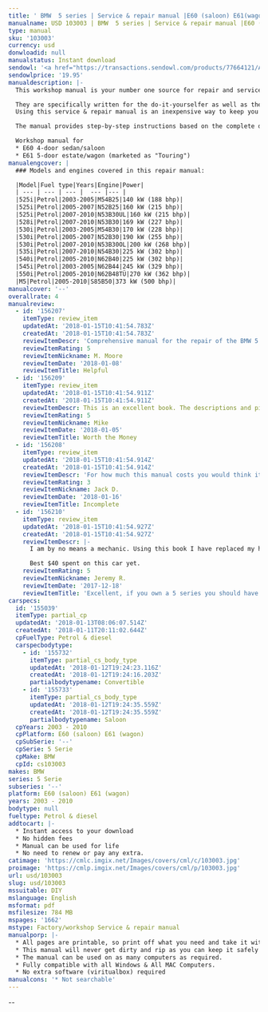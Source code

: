 ```yaml
---
title: ' BMW  5 series | Service & repair manual |E60 (saloon) E61(wagon) | 2003 -2010 '
manualname: USD 103003 | BMW  5 series | Service & repair manual |E60 (saloon) E61(wagon) | 2003 -2010
type: manual
sku: '103003'
currency: usd
donwloadid: null
manualstatus: Instant download
sendowl: '<a href="https://transactions.sendowl.com/products/77664121/A8BE4879/add_to_cart" rel="nofollow"><img src="https://cml.imgix.net/Images/assets/add_to_cart.jpg" /></a><script type="text/javascript" src="https://transactions.sendowl.com/assets/sendowl.js" ></script>'
sendowlprice: '19.95'
manualdescription: |-
  This workshop manual is your number one source for repair and service information. 

  They are specifically written for the do-it-yourselfer as well as the experienced mechanic. 
  Using this service & repair manual is an inexpensive way to keep you vehicle working properly. 

  The manual provides step-by-step instructions based on the complete disassembly of the machine. It is this level of detail, along with hundreds of photos and illustrations, that guide the reader through each service and repair procedure. 

  Workshop manual for
  * E60 4-door sedan/saloon 
  * E61 5-door estate/wagon (marketed as "Touring")
manualengcover: |
  ### Models and engines covered in this repair manual:

  |Model|Fuel type|Years|Engine|Power|
  | --- | --- | --- |  --- |--- |
  |525i|Petrol|2003-2005|M54B25|140 kW (188 bhp)|
  |525i|Petrol|2005-2007|N52B25|160 kW (215 bhp)|
  |525i|Petrol|2007-2010|N53B30UL|160 kW (215 bhp)|
  |528i|Petrol|2007-2010|N53B30|169 kW (227 bhp)|
  |530i|Petrol|2003-2005|M54B30|170 kW (228 bhp)|
  |530i|Petrol|2005-2007|N52B30|190 kW (255 bhp)|
  |530i|Petrol|2007-2010|N53B30OL|200 kW (268 bhp)|
  |535i|Petrol|2007-2010|N54B30|225 kW (302 bhp)|
  |540i|Petrol|2005-2010|N62B40|225 kW (302 bhp)|
  |545i|Petrol|2003-2005|N62B44|245 kW (329 bhp)|
  |550i|Petrol|2005-2010|N62B48TÜ|270 kW (362 bhp)|
  |M5|Petrol|2005-2010|S85B50|373 kW (500 bhp)|
manualcover: '--'
overallrate: 4
manualreview:
  - id: '156207'
    itemType: review_item
    updatedAt: '2018-01-15T10:41:54.783Z'
    createdAt: '2018-01-15T10:41:54.783Z'
    reviewItemDescr: 'Comprehensive manual for the repair of the BMW 5 series. These are the best easily available manual and should help the owner find and fix problems even when you have some else do the work. '
    reviewItemRating: 5
    reviewItemNickname: M. Moore
    reviewItemDate: '2018-01-08'
    reviewItemTitle: Helpful
  - id: '156209'
    itemType: review_item
    updatedAt: '2018-01-15T10:41:54.911Z'
    createdAt: '2018-01-15T10:41:54.911Z'
    reviewItemDescr: This is an excellent book. The descriptions and pictures are superb. I would recommend it to *anyone* working on a late model 5 series.
    reviewItemRating: 5
    reviewItemNickname: Mike
    reviewItemDate: '2018-01-05'
    reviewItemTitle: Worth the Money
  - id: '156208'
    itemType: review_item
    updatedAt: '2018-01-15T10:41:54.914Z'
    createdAt: '2018-01-15T10:41:54.914Z'
    reviewItemDescr: 'For how much this manual costs you would think it would be more complete...I found myself on a couple occasions looking for specifications and/or how to repair or replace a part but found nothing in the book on how to do it. It''s good enough for most repairs, but for the cost I wish it was more detailed and covered everything that is on this car.'
    reviewItemRating: 3
    reviewItemNickname: Jack D.
    reviewItemDate: '2018-01-16'
    reviewItemTitle: Incomplete
  - id: '156210'
    itemType: review_item
    updatedAt: '2018-01-15T10:41:54.927Z'
    createdAt: '2018-01-15T10:41:54.927Z'
    reviewItemDescr: |-
      I am by no means a mechanic. Using this book I have replaced my head gasket, heater core, brakes, and much more soon to come. This book is the greatest thing ever for e60 BMWs, and is leaps and bounds above the Chilton manuals. If you are on the fence, BUY IT. It will save you hundreds of dollars down the road and make you feel like you know a lot more than you do.

      Best $40 spent on this car yet.
    reviewItemRating: 5
    reviewItemNickname: Jeremy R.
    reviewItemDate: '2017-12-18'
    reviewItemTitle: 'Excellent, if you own a 5 series you should have it'
carspecs:
  id: '155039'
  itemType: partial_cp
  updatedAt: '2018-01-13T08:06:07.514Z'
  createdAt: '2018-01-11T20:11:02.644Z'
  cpFuelType: Petrol & diesel
  carspecbodytype:
    - id: '155732'
      itemType: partial_cs_body_type
      updatedAt: '2018-01-12T19:24:23.116Z'
      createdAt: '2018-01-12T19:24:16.203Z'
      partialbodytypename: Convertible
    - id: '155733'
      itemType: partial_cs_body_type
      updatedAt: '2018-01-12T19:24:35.559Z'
      createdAt: '2018-01-12T19:24:35.559Z'
      partialbodytypename: Saloon
  cpYears: 2003 - 2010
  cpPlatform: E60 (saloon) E61 (wagon)
  cpSubSerie: '--'
  cpSerie: 5 Serie
  cpMake: BMW
  cpId: cs103003
makes: BMW
series: 5 Serie
subseries: '--'
platform: E60 (saloon) E61 (wagon)
years: 2003 - 2010
bodytype: null
fueltype: Petrol & diesel
addtocart: |-
  * Instant access to your download
  * No hidden fees
  * Manual can be used for life
  * No need to renew or pay any extra.
catimage: 'https://cmlc.imgix.net/Images/covers/cml/c/103003.jpg'
proimage: 'https://cmlp.imgix.net/Images/covers/cml/p/103003.jpg'
url: usd/103003
slug: usd/103003
mssuitable: DIY
mslanguage: English
msformat: pdf
msfilesize: 784 MB
mspages: '1662'
mstype: Factory/workshop Service & repair manual
manualporp: |-
  * All pages are printable, so print off what you need and take it with you into the garage or workshop
  * This manual will never get dirty and rip as you can keep it safely on your PC and print the pages you need in matter of seconds.
  * The manual can be used on as many computers as required.
  * Fully compatible with all Windows & All MAC Computers.
  * No extra software (viritualbox) required
manualcons: '* Not searchable'
---
```


--
